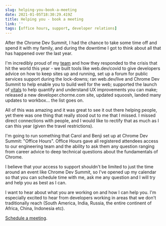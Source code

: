 ```yaml
---
slug: helping-you-book-a-meeting
date: 2021-01-05T18:30:29.419Z
title: Helping you - book a meeting
link: ''
tags: [office hours, support, developer relations]
---
```


After the Chrome Dev Summit, I had the chance to take some time off and spend it with my family, and during the downtime I got to think about all that has happened over the last year.

I'm incredibly proud of my [team](https://twitter.com/ChromiumDev) and how they responded to the crisis that hit the world this year - we built tools like web.dev/covid to give developers advice on how to keep sites up and running, set up a forum for public services support during the lock-downs; ran web.dev/live and Chrome Dev Summit to help enable you to build well for the web; supported the launch of [vitals](https://web.dev/vitals/) to help quantify and understand UX improvements you can make; released a new developer.chorme.com site, updated squoosh, landed many updates to workbox... the list goes on.

All of this was amazing and it was great to see it out there helping people, yet there was one thing that really stood out to me that I missed. I missed direct connections with people, and I would like to rectify that as much as I can this year (given the travel restrictions).

I'm going to run something that Carol and Benji set up at Chrome Dev Summit: "Office Hours". Office Hours gave all registered attendees access to our engineering team and the ability to ask them any question ranging from career advice to deep technical questions about the fundamentals of Chrome.

I believe that your access to support shouldn't be limited to just the time around an event like Chrome Dev Summit, so I've opened up my calendar so that you can schedule time with me, ask me any question and I will try and help you as best as I can.

I want to hear about what you are working on and how I can help you. I'm especially excited to hear from developers working in areas that we don't traditionally reach (South America, India, Russia, the entire continent of Africa, China, Indonesia etc).

[Schedule a meeting](https://getchrome.withgoogle.com/schedule/paulkinlan?ln=en).

